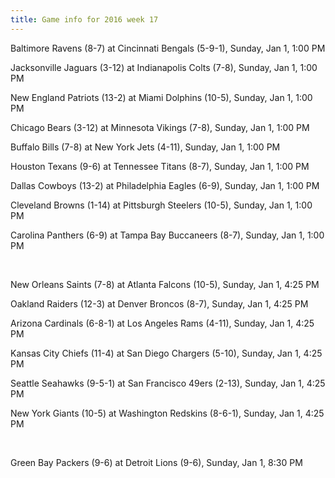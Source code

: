 ```yaml
---
title: Game info for 2016 week 17
---
```

Baltimore Ravens (8-7) at Cincinnati Bengals (5-9-1), Sunday, Jan 1, 1:00 PM

Jacksonville Jaguars (3-12) at Indianapolis Colts (7-8), Sunday, Jan 1, 1:00 PM

New England Patriots (13-2) at Miami Dolphins (10-5), Sunday, Jan 1, 1:00 PM

Chicago Bears (3-12) at Minnesota Vikings (7-8), Sunday, Jan 1, 1:00 PM

Buffalo Bills (7-8) at New York Jets (4-11), Sunday, Jan 1, 1:00 PM

Houston Texans (9-6) at Tennessee Titans (8-7), Sunday, Jan 1, 1:00 PM

Dallas Cowboys (13-2) at Philadelphia Eagles (6-9), Sunday, Jan 1, 1:00 PM

Cleveland Browns (1-14) at Pittsburgh Steelers (10-5), Sunday, Jan 1, 1:00 PM

Carolina Panthers (6-9) at Tampa Bay Buccaneers (8-7), Sunday, Jan 1, 1:00 PM


<br/>

New Orleans Saints (7-8) at Atlanta Falcons (10-5), Sunday, Jan 1, 4:25 PM

Oakland Raiders (12-3) at Denver Broncos (8-7), Sunday, Jan 1, 4:25 PM

Arizona Cardinals (6-8-1) at Los Angeles Rams (4-11), Sunday, Jan 1, 4:25 PM

Kansas City Chiefs (11-4) at San Diego Chargers (5-10), Sunday, Jan 1, 4:25 PM

Seattle Seahawks (9-5-1) at San Francisco 49ers (2-13), Sunday, Jan 1, 4:25 PM

New York Giants (10-5) at Washington Redskins (8-6-1), Sunday, Jan 1, 4:25 PM


<br/>

Green Bay Packers (9-6) at Detroit Lions (9-6), Sunday, Jan 1, 8:30 PM

